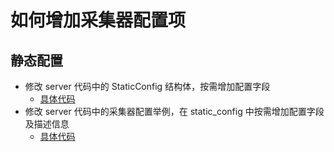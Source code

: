 # 如何增加采集器配置项

## 静态配置

- 修改 server 代码中的 StaticConfig 结构体，按需增加配置字段
  - [具体代码](https://github.com/deepflowys/deepflow/blob/main/server/controller/model/static_config.go#L20)
- 修改 server 代码中的采集器配置举例，在 static_config 中按需增加配置字段及描述信息
  - [具体代码](https://github.com/deepflowys/deepflow/blob/main/server/controller/model/vtap_group_config_example.go#L172)
